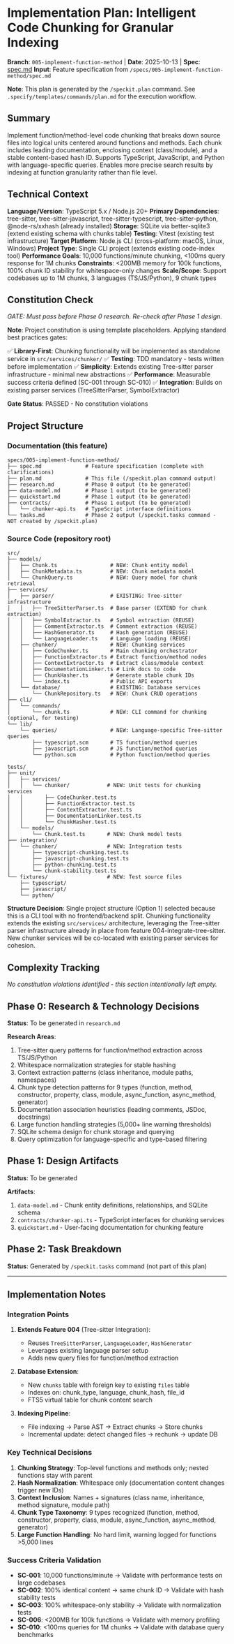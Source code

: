 # Implementation Plan: Intelligent Code Chunking for Granular Indexing

**Branch**: `005-implement-function-method` | **Date**: 2025-10-13 | **Spec**: [spec.md](./spec.md)
**Input**: Feature specification from `/specs/005-implement-function-method/spec.md`

**Note**: This plan is generated by the `/speckit.plan` command. See `.specify/templates/commands/plan.md` for the execution workflow.

## Summary

Implement function/method-level code chunking that breaks down source files into logical units centered around functions and methods. Each chunk includes leading documentation, enclosing context (class/module), and a stable content-based hash ID. Supports TypeScript, JavaScript, and Python with language-specific queries. Enables more precise search results by indexing at function granularity rather than file level.

## Technical Context

**Language/Version**: TypeScript 5.x / Node.js 20+
**Primary Dependencies**: tree-sitter, tree-sitter-javascript, tree-sitter-typescript, tree-sitter-python, @node-rs/xxhash (already installed)
**Storage**: SQLite via better-sqlite3 (extend existing schema with chunks table)
**Testing**: Vitest (existing test infrastructure)
**Target Platform**: Node.js CLI (cross-platform: macOS, Linux, Windows)
**Project Type**: Single CLI project (extends existing code-index tool)
**Performance Goals**: 10,000 functions/minute chunking, <100ms query response for 1M chunks
**Constraints**: <200MB memory for 100k functions, 100% chunk ID stability for whitespace-only changes
**Scale/Scope**: Support codebases up to 1M chunks, 3 languages (TS/JS/Python), 9 chunk types

## Constitution Check

*GATE: Must pass before Phase 0 research. Re-check after Phase 1 design.*

**Note**: Project constitution is using template placeholders. Applying standard best practices gates:

✅ **Library-First**: Chunking functionality will be implemented as standalone service in `src/services/chunker/`
✅ **Testing**: TDD mandatory - tests written before implementation
✅ **Simplicity**: Extends existing Tree-sitter parser infrastructure - minimal new abstractions
✅ **Performance**: Measurable success criteria defined (SC-001 through SC-010)
✅ **Integration**: Builds on existing parser services (TreeSitterParser, SymbolExtractor)

**Gate Status**: PASSED - No constitution violations

## Project Structure

### Documentation (this feature)

```
specs/005-implement-function-method/
├── spec.md              # Feature specification (complete with clarifications)
├── plan.md              # This file (/speckit.plan command output)
├── research.md          # Phase 0 output (to be generated)
├── data-model.md        # Phase 1 output (to be generated)
├── quickstart.md        # Phase 1 output (to be generated)
├── contracts/           # Phase 1 output (to be generated)
│   └── chunker-api.ts   # TypeScript interface definitions
└── tasks.md             # Phase 2 output (/speckit.tasks command - NOT created by /speckit.plan)
```

### Source Code (repository root)

```
src/
├── models/
│   ├── Chunk.ts                 # NEW: Chunk entity model
│   ├── ChunkMetadata.ts         # NEW: Chunk metadata model
│   └── ChunkQuery.ts            # NEW: Query model for chunk retrieval
├── services/
│   ├── parser/                  # EXISTING: Tree-sitter infrastructure
│   │   ├── TreeSitterParser.ts  # Base parser (EXTEND for chunk extraction)
│   │   ├── SymbolExtractor.ts   # Symbol extraction (REUSE)
│   │   ├── CommentExtractor.ts  # Comment extraction (REUSE)
│   │   ├── HashGenerator.ts     # Hash generation (REUSE)
│   │   └── LanguageLoader.ts    # Language loading (REUSE)
│   ├── chunker/                 # NEW: Chunking services
│   │   ├── CodeChunker.ts       # Main chunking orchestrator
│   │   ├── FunctionExtractor.ts # Extract function/method nodes
│   │   ├── ContextExtractor.ts  # Extract class/module context
│   │   ├── DocumentationLinker.ts # Link docs to code
│   │   ├── ChunkHasher.ts       # Generate stable chunk IDs
│   │   └── index.ts             # Public API exports
│   └── database/                # EXISTING: Database services
│       └── ChunkRepository.ts   # NEW: Chunk CRUD operations
├── cli/
│   └── commands/
│       └── chunk.ts             # NEW: CLI command for chunking (optional, for testing)
└── lib/
    └── queries/                 # NEW: Language-specific Tree-sitter queries
        ├── typescript.scm       # TS function/method queries
        ├── javascript.scm       # JS function/method queries
        └── python.scm           # Python function/method queries

tests/
├── unit/
│   ├── services/
│   │   └── chunker/            # NEW: Unit tests for chunking services
│   │       ├── CodeChunker.test.ts
│   │       ├── FunctionExtractor.test.ts
│   │       ├── ContextExtractor.test.ts
│   │       ├── DocumentationLinker.test.ts
│   │       └── ChunkHasher.test.ts
│   └── models/
│       └── Chunk.test.ts       # NEW: Chunk model tests
├── integration/
│   └── chunker/                # NEW: Integration tests
│       ├── typescript-chunking.test.ts
│       ├── javascript-chunking.test.ts
│       ├── python-chunking.test.ts
│       └── chunk-stability.test.ts
└── fixtures/                   # NEW: Test source files
    ├── typescript/
    ├── javascript/
    └── python/
```

**Structure Decision**: Single project structure (Option 1) selected because this is a CLI tool with no frontend/backend split. Chunking functionality extends the existing `src/services/` architecture, leveraging the Tree-sitter parser infrastructure already in place from feature 004-integrate-tree-sitter. New chunker services will be co-located with existing parser services for cohesion.

## Complexity Tracking

*No constitution violations identified - this section intentionally left empty.*

## Phase 0: Research & Technology Decisions

**Status**: To be generated in `research.md`

**Research Areas**:
1. Tree-sitter query patterns for function/method extraction across TS/JS/Python
2. Whitespace normalization strategies for stable hashing
3. Context extraction patterns (class inheritance, module paths, namespaces)
4. Chunk type detection patterns for 9 types (function, method, constructor, property, class, module, async_function, async_method, generator)
5. Documentation association heuristics (leading comments, JSDoc, docstrings)
6. Large function handling strategies (5,000+ line warning thresholds)
7. SQLite schema design for chunk storage and querying
8. Query optimization for language-specific and type-based filtering

## Phase 1: Design Artifacts

**Status**: To be generated

**Artifacts**:
1. `data-model.md` - Chunk entity definitions, relationships, and SQLite schema
2. `contracts/chunker-api.ts` - TypeScript interfaces for chunking services
3. `quickstart.md` - User-facing documentation for chunking feature

## Phase 2: Task Breakdown

**Status**: Generated by `/speckit.tasks` command (not part of this plan)

---

## Implementation Notes

### Integration Points

1. **Extends Feature 004** (Tree-sitter Integration):
   - Reuses `TreeSitterParser`, `LanguageLoader`, `HashGenerator`
   - Leverages existing language parser setup
   - Adds new query files for function/method extraction

2. **Database Extension**:
   - New `chunks` table with foreign key to existing `files` table
   - Indexes on: chunk_type, language, chunk_hash, file_id
   - FTS5 virtual table for chunk content search

3. **Indexing Pipeline**:
   - File indexing → Parse AST → Extract chunks → Store chunks
   - Incremental update: detect changed files → rechunk → update DB

### Key Technical Decisions

1. **Chunking Strategy**: Top-level functions and methods only; nested functions stay with parent
2. **Hash Normalization**: Whitespace only (documentation content changes trigger new IDs)
3. **Context Inclusion**: Names + signatures (class name, inheritance, method signature, module path)
4. **Chunk Type Taxonomy**: 9 types recognized (function, method, constructor, property, class, module, async_function, async_method, generator)
5. **Large Function Handling**: No hard limit, warning logged for functions >5,000 lines

### Success Criteria Validation

- **SC-001**: 10,000 functions/minute → Validate with performance tests on large codebases
- **SC-002**: 100% identical content → same chunk ID → Validate with hash stability tests
- **SC-003**: 100% whitespace-only stability → Validate with normalization tests
- **SC-006**: <200MB for 100k functions → Validate with memory profiling
- **SC-010**: <100ms queries for 1M chunks → Validate with database query benchmarks

